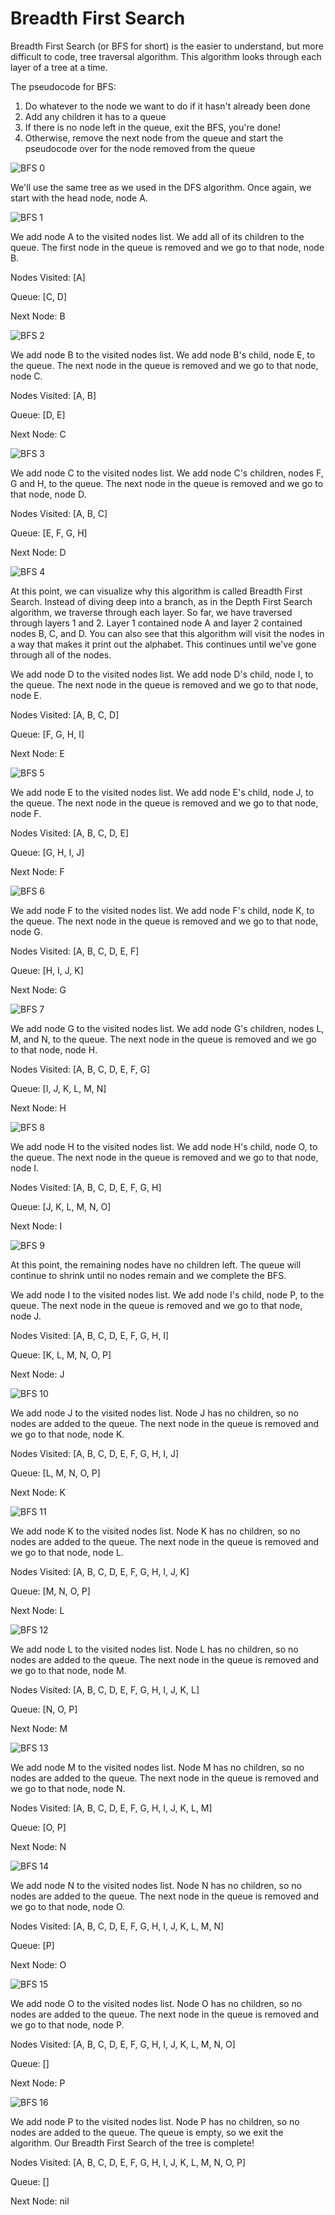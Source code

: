 # Breadth First Search

Breadth First Search (or BFS for short) is the easier to understand, but more difficult to code, tree traversal algorithm. This algorithm looks through each layer of a tree at a time.

The pseudocode for BFS:
1. Do whatever to the node we want to do if it hasn't already been done
2. Add any children it has to a queue
3. If there is no node left in the queue, exit the BFS, you're done!
3. Otherwise, remove the next node from the queue and start the pseudocode over for the node removed from the queue

![BFS 0](http://imgur.com/aaln0Er.png)

We'll use the same tree as we used in the DFS algorithm. Once again, we start with the head node, node A.

![BFS 1](http://i.imgur.com/ZzqNHiB.png)

We add node A to the visited nodes list. We add all of its children to the queue. The first node in the queue is removed and we go to that node, node B.

Nodes Visited: [A]

Queue: [C, D]

Next Node: B

![BFS 2](http://i.imgur.com/crHB8ac.png)

We add node B to the visited nodes list. We add node B's child, node E, to the queue. The next node in the queue is removed and we go to that node, node C.

Nodes Visited: [A, B]

Queue: [D, E]

Next Node: C

![BFS 3](http://i.imgur.com/6Nm4LMa.png)

We add node C to the visited nodes list. We add node C's children, nodes F, G and H, to the queue. The next node in the queue is removed and we go to that node, node D.

Nodes Visited: [A, B, C]

Queue: [E, F, G, H]

Next Node: D

![BFS 4](http://i.imgur.com/URGVplz.png)

At this point, we can visualize why this algorithm is called Breadth First Search. Instead of diving deep into a branch, as in the Depth First Search algorithm, we traverse through each layer. So far, we have traversed through layers 1 and 2. Layer 1 contained node A and layer 2 contained nodes B, C, and D. You can also see that this algorithm will visit the nodes in a way that makes it print out the alphabet. This continues until we've gone through all of the nodes.

We add node D to the visited nodes list. We add node D's child, node I, to the queue. The next node in the queue is removed and we go to that node, node E.

Nodes Visited: [A, B, C, D]

Queue: [F, G, H, I]

Next Node: E

![BFS 5](http://i.imgur.com/SdQFbxo.png)

We add node E to the visited nodes list. We add node E's child, node J, to the queue. The next node in the queue is removed and we go to that node, node F.

Nodes Visited: [A, B, C, D, E]

Queue: [G, H, I, J]

Next Node: F

![BFS 6](http://i.imgur.com/XPpAkro.png)

We add node F to the visited nodes list. We add node F's child, node K, to the queue. The next node in the queue is removed and we go to that node, node G.

Nodes Visited: [A, B, C, D, E, F]

Queue: [H, I, J, K]

Next Node: G

![BFS 7](http://i.imgur.com/ThdUCOp.png)

We add node G to the visited nodes list. We add node G's children, nodes L, M, and N, to the queue. The next node in the queue is removed and we go to that node, node H.

Nodes Visited: [A, B, C, D, E, F, G]

Queue: [I, J, K, L, M, N]

Next Node: H

![BFS 8](http://i.imgur.com/DySIRZa.png)

We add node H to the visited nodes list. We add node H's child, node O, to the queue. The next node in the queue is removed and we go to that node, node I.

Nodes Visited: [A, B, C, D, E, F, G, H]

Queue: [J, K, L, M, N, O]

Next Node: I

![BFS 9](http://i.imgur.com/DiJ3UVO.png)

At this point, the remaining nodes have no children left. The queue will continue to shrink until no nodes remain and we complete the BFS.

We add node I to the visited nodes list. We add node I's child, node P, to the queue. The next node in the queue is removed and we go to that node, node J.

Nodes Visited: [A, B, C, D, E, F, G, H, I]

Queue: [K, L, M, N, O, P]

Next Node: J

![BFS 10](http://i.imgur.com/00dSSq8.png)

We add node J to the visited nodes list. Node J has no children, so no nodes are added to the queue. The next node in the queue is removed and we go to that node, node K.

Nodes Visited: [A, B, C, D, E, F, G, H, I, J]

Queue: [L, M, N, O, P]

Next Node: K

![BFS 11](http://i.imgur.com/tLjV9hf.png)

We add node K to the visited nodes list. Node K has no children, so no nodes are added to the queue. The next node in the queue is removed and we go to that node, node L.

Nodes Visited: [A, B, C, D, E, F, G, H, I, J, K]

Queue: [M, N, O, P]

Next Node: L

![BFS 12](http://i.imgur.com/iKm7d4i.png)

We add node L to the visited nodes list. Node L has no children, so no nodes are added to the queue. The next node in the queue is removed and we go to that node, node M.

Nodes Visited: [A, B, C, D, E, F, G, H, I, J, K, L]

Queue: [N, O, P]

Next Node: M

![BFS 13](http://i.imgur.com/PMVuxIw.png)

We add node M to the visited nodes list. Node M has no children, so no nodes are added to the queue. The next node in the queue is removed and we go to that node, node N.

Nodes Visited: [A, B, C, D, E, F, G, H, I, J, K, L, M]

Queue: [O, P]

Next Node: N

![BFS 14](http://i.imgur.com/WCKYvzc.png)

We add node N to the visited nodes list. Node N has no children, so no nodes are added to the queue. The next node in the queue is removed and we go to that node, node O.

Nodes Visited: [A, B, C, D, E, F, G, H, I, J, K, L, M, N]

Queue: [P]

Next Node: O

![BFS 15](http://i.imgur.com/oGFElU7.png)

We add node O to the visited nodes list. Node O has no children, so no nodes are added to the queue. The next node in the queue is removed and we go to that node, node P.

Nodes Visited: [A, B, C, D, E, F, G, H, I, J, K, L, M, N, O]

Queue: []

Next Node: P

![BFS 16](http://i.imgur.com/juV5gvZ.png)

We add node P to the visited nodes list. Node P has no children, so no nodes are added to the queue. The queue is empty, so we exit the algorithm. Our Breadth First Search of the tree is complete!

Nodes Visited: [A, B, C, D, E, F, G, H, I, J, K, L, M, N, O, P]

Queue: []

Next Node: nil

